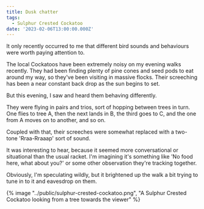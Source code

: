 ```yaml
---
title: Dusk chatter
tags:
  - Sulphur Crested Cockatoo
date: '2023-02-06T13:00:00.000Z'
---
```


It only recently occurred to me that different bird sounds and behaviours were worth paying attention to.

The local Cockatoos have been extremely noisy on my evening walks recently. They had been finding plenty of pine cones and seed pods to eat around my way, so they've been visiting in massive flocks. Their screeching has been a near constant back drop as the sun begins to set.

But this evening, I saw and heard them behaving differently.

They were flying in pairs and trios, sort of hopping between trees in turn. One flies to tree A, then the next lands in B, the third goes to C, and the one from A moves on to another, and so on.

Coupled with that, their screeches were somewhat replaced with a two-tone 'Rraa-Rraaap' sort of sound.

It was interesting to hear, because it seemed more conversational or situational than the usual racket. I'm imagining it's something like 'No food here, what about you?' or some other observation they're tracking together.

Obviously, I'm speculating wildly, but it brightened up the walk a bit trying to tune in to it and eavesdrop on them.

{% image "../public/sulphur-crested-cockatoo.png", "A Sulphur Crested Cockatoo looking from a tree towards the viewer" %}
